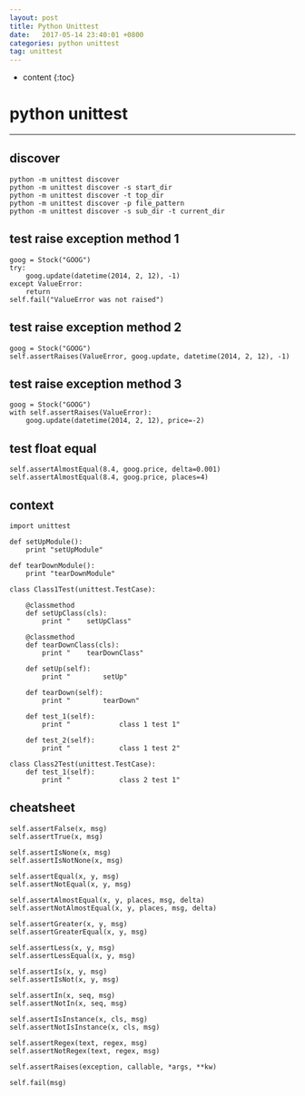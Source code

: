 ```yaml
---
layout: post
title: Python Unittest
date:   2017-05-14 23:40:01 +0800
categories: python unittest
tag: unittest
---
```


* content
{:toc}

# python unittest
------------------------
## discover

```
python -m unittest discover
python -m unittest discover -s start_dir
python -m unittest discover -t top_dir
python -m unittest discover -p file_pattern
python -m unittest discover -s sub_dir -t current_dir
```

## test raise exception method 1
```
goog = Stock("GOOG")
try:
    goog.update(datetime(2014, 2, 12), -1)
except ValueError:
    return
self.fail("ValueError was not raised")
```
## test raise exception method 2
```
goog = Stock("GOOG")
self.assertRaises(ValueError, goog.update, datetime(2014, 2, 12), -1)
```

## test raise exception method 3
```
goog = Stock("GOOG")
with self.assertRaises(ValueError):
    goog.update(datetime(2014, 2, 12), price=-2)
```

## test float equal
```
self.assertAlmostEqual(8.4, goog.price, delta=0.001)
self.assertAlmostEqual(8.4, goog.price, places=4)
```

## context
```
import unittest

def setUpModule():
    print "setUpModule"

def tearDownModule():
    print "tearDownModule"

class Class1Test(unittest.TestCase):

    @classmethod
    def setUpClass(cls):
        print "    setUpClass"

    @classmethod
    def tearDownClass(cls):
        print "    tearDownClass"

    def setUp(self):
        print "        setUp"

    def tearDown(self):
        print "        tearDown"

    def test_1(self):
        print "            class 1 test 1"

    def test_2(self):
        print "            class 1 test 2"

class Class2Test(unittest.TestCase):
    def test_1(self):
        print "            class 2 test 1"
```

## cheatsheet

```
self.assertFalse(x, msg)
self.assertTrue(x, msg)

self.assertIsNone(x, msg)
self.assertIsNotNone(x, msg)

self.assertEqual(x, y, msg)
self.assertNotEqual(x, y, msg)

self.assertAlmostEqual(x, y, places, msg, delta)
self.assertNotAlmostEqual(x, y, places, msg, delta)

self.assertGreater(x, y, msg)
self.assertGreaterEqual(x, y, msg)

self.assertLess(x, y, msg)
self.assertLessEqual(x, y, msg)

self.assertIs(x, y, msg)
self.assertIsNot(x, y, msg)

self.assertIn(x, seq, msg)
self.assertNotIn(x, seq, msg)

self.assertIsInstance(x, cls, msg)
self.assertNotIsInstance(x, cls, msg)

self.assertRegex(text, regex, msg)
self.assertNotRegex(text, regex, msg)

self.assertRaises(exception, callable, *args, **kw)

self.fail(msg)
```


[jekyll]:      http://jekyllrb.com
[jekyll-gh]:   https://github.com/jekyll/jekyll
[jekyll-help]: https://github.com/jekyll/jekyll-help
